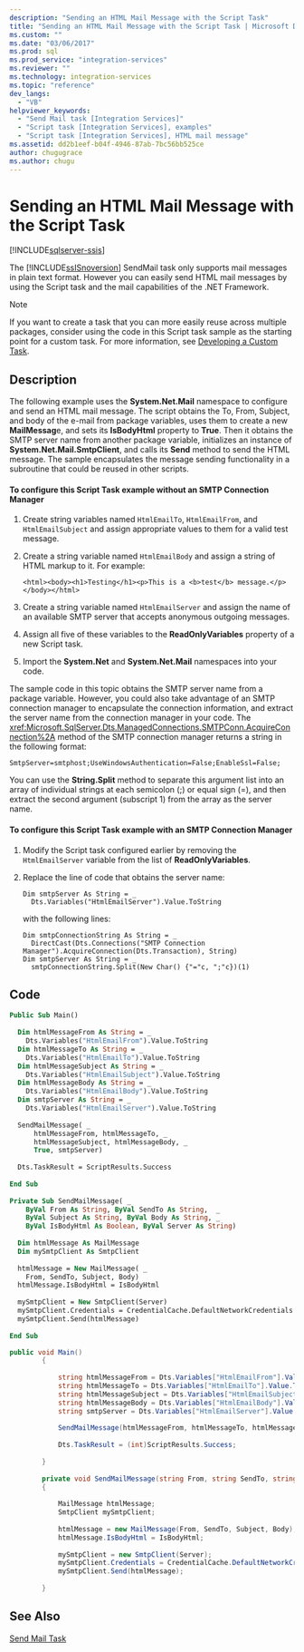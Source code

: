 ```yaml
---
description: "Sending an HTML Mail Message with the Script Task"
title: "Sending an HTML Mail Message with the Script Task | Microsoft Docs"
ms.custom: ""
ms.date: "03/06/2017"
ms.prod: sql
ms.prod_service: "integration-services"
ms.reviewer: ""
ms.technology: integration-services
ms.topic: "reference"
dev_langs: 
  - "VB"
helpviewer_keywords: 
  - "Send Mail task [Integration Services]"
  - "Script task [Integration Services], examples"
  - "Script task [Integration Services], HTML mail message"
ms.assetid: dd2b1eef-b04f-4946-87ab-7bc56bb525ce
author: chugugrace
ms.author: chugu
---
```

# Sending an HTML Mail Message with the Script Task

[!INCLUDE[sqlserver-ssis](../../includes/applies-to-version/sqlserver-ssis.md)]


  The [!INCLUDE[ssISnoversion](../../includes/ssisnoversion-md.md)] SendMail task only supports mail messages in plain text format. However you can easily send HTML mail messages by using the Script task and the mail capabilities of the .NET Framework.  
  
> [!NOTE]  
>  If you want to create a task that you can more easily reuse across multiple packages, consider using the code in this Script task sample as the starting point for a custom task. For more information, see [Developing a Custom Task](../../integration-services/extending-packages-custom-objects/task/developing-a-custom-task.md).  
  
## Description  
 The following example uses the **System.Net.Mail** namespace to configure and send an HTML mail message. The script obtains the To, From, Subject, and body of the e-mail from package variables, uses them to create a new **MailMessag**e, and sets its **IsBodyHtml** property to **True**. Then it obtains the SMTP server name from another package variable, initializes an instance of **System.Net.Mail.SmtpClient**, and calls its **Send** method to send the HTML message. The sample encapsulates the message sending functionality in a subroutine that could be reused in other scripts.  
  
#### To configure this Script Task example without an SMTP Connection Manager  
  
1.  Create string variables named `HtmlEmailTo`, `HtmlEmailFrom`, and `HtmlEmailSubject` and assign appropriate values to them for a valid test message.  
  
2.  Create a string variable named `HtmlEmailBody` and assign a string of HTML markup to it. For example:  
  
    ```  
    <html><body><h1>Testing</h1><p>This is a <b>test</b> message.</p></body></html>  
    ```  
  
3.  Create a string variable named `HtmlEmailServer` and assign the name of an available SMTP server that accepts anonymous outgoing messages.  
  
4.  Assign all five of these variables to the **ReadOnlyVariables** property of a new Script task.  
  
5.  Import the **System.Net** and **System.Net.Mail** namespaces into your code.  
  
 The sample code in this topic obtains the SMTP server name from a package variable. However, you could also take advantage of an SMTP connection manager to encapsulate the connection information, and extract the server name from the connection manager in your code. The <xref:Microsoft.SqlServer.Dts.ManagedConnections.SMTPConn.AcquireConnection%2A> method of the SMTP connection manager returns a string in the following format:  
  
 `SmtpServer=smtphost;UseWindowsAuthentication=False;EnableSsl=False;`  
  
 You can use the **String.Split** method to separate this argument list into an array of individual strings at each semicolon (;) or equal sign (=), and then extract the second argument (subscript 1) from the array as the server name.  
  
#### To configure this Script Task example with an SMTP Connection Manager  
  
1.  Modify the Script task configured earlier by removing the `HtmlEmailServer` variable from the list of **ReadOnlyVariables**.  
  
2.  Replace the line of code that obtains the server name:  
  
    ```  
    Dim smtpServer As String = _  
      Dts.Variables("HtmlEmailServer").Value.ToString  
    ```  
  
     with the following lines:  
  
    ```  
    Dim smtpConnectionString As String = _  
      DirectCast(Dts.Connections("SMTP Connection Manager").AcquireConnection(Dts.Transaction), String)  
    Dim smtpServer As String = _  
      smtpConnectionString.Split(New Char() {"="c, ";"c})(1)  
    ```  
  
## Code  
  
```vb  
Public Sub Main()  
  
  Dim htmlMessageFrom As String = _  
    Dts.Variables("HtmlEmailFrom").Value.ToString  
  Dim htmlMessageTo As String = _  
    Dts.Variables("HtmlEmailTo").Value.ToString  
  Dim htmlMessageSubject As String = _  
    Dts.Variables("HtmlEmailSubject").Value.ToString  
  Dim htmlMessageBody As String = _  
    Dts.Variables("HtmlEmailBody").Value.ToString  
  Dim smtpServer As String = _  
    Dts.Variables("HtmlEmailServer").Value.ToString  
  
  SendMailMessage( _  
      htmlMessageFrom, htmlMessageTo, _  
      htmlMessageSubject, htmlMessageBody, _  
      True, smtpServer)  
  
  Dts.TaskResult = ScriptResults.Success  
  
End Sub  
  
Private Sub SendMailMessage( _  
    ByVal From As String, ByVal SendTo As String,  _  
    ByVal Subject As String, ByVal Body As String, _  
    ByVal IsBodyHtml As Boolean, ByVal Server As String)  
  
  Dim htmlMessage As MailMessage  
  Dim mySmtpClient As SmtpClient  
  
  htmlMessage = New MailMessage( _  
    From, SendTo, Subject, Body)  
  htmlMessage.IsBodyHtml = IsBodyHtml  
  
  mySmtpClient = New SmtpClient(Server)  
  mySmtpClient.Credentials = CredentialCache.DefaultNetworkCredentials  
  mySmtpClient.Send(htmlMessage)  
  
End Sub  
```  
  
```csharp  
public void Main()  
        {  
  
            string htmlMessageFrom = Dts.Variables["HtmlEmailFrom"].Value.ToString();  
            string htmlMessageTo = Dts.Variables["HtmlEmailTo"].Value.ToString();  
            string htmlMessageSubject = Dts.Variables["HtmlEmailSubject"].Value.ToString();  
            string htmlMessageBody = Dts.Variables["HtmlEmailBody"].Value.ToString();  
            string smtpServer = Dts.Variables["HtmlEmailServer"].Value.ToString();  
  
            SendMailMessage(htmlMessageFrom, htmlMessageTo, htmlMessageSubject, htmlMessageBody, true, smtpServer);  
  
            Dts.TaskResult = (int)ScriptResults.Success;  
  
        }  
  
        private void SendMailMessage(string From, string SendTo, string Subject, string Body, bool IsBodyHtml, string Server)  
        {  
  
            MailMessage htmlMessage;  
            SmtpClient mySmtpClient;  
  
            htmlMessage = new MailMessage(From, SendTo, Subject, Body);  
            htmlMessage.IsBodyHtml = IsBodyHtml;  
  
            mySmtpClient = new SmtpClient(Server);  
            mySmtpClient.Credentials = CredentialCache.DefaultNetworkCredentials;  
            mySmtpClient.Send(htmlMessage);  
  
        }  
```  
  
## See Also  
 [Send Mail Task](../../integration-services/control-flow/send-mail-task.md)  
  
  
